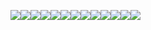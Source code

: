 ![](https://static001.geekbang.org/resource/image/0y/3e/0yyefbd3eb6e38f2yyf1b25e1a6e483e.jpg?wh=4000x2250)![](https://static001.geekbang.org/resource/image/41/9f/41f0962590af4320c90c3d7755b3e19f.jpg?wh=6254x3518)![](https://static001.geekbang.org/resource/image/d2/1b/d2c52f60c82228f90aab3fb37331c21b.jpg?wh=6254x3518)![](https://static001.geekbang.org/resource/image/15/d7/152f6aca14bf89fe486ee28cc489c1d7.jpg?wh=6254x3518)![](https://static001.geekbang.org/resource/image/d6/e7/d67031ec77142f77688bc136362ff4e7.jpg?wh=6254x3518)![](https://static001.geekbang.org/resource/image/2f/1d/2f6070706fe6cdcc662f96ff3b8e041d.jpg?wh=6440x3623)![](https://static001.geekbang.org/resource/image/6e/39/6e881649ca1c4a1c4b4c09edc5165239.jpg?wh=6254x3518)![](https://static001.geekbang.org/resource/image/5e/80/5e914f2358a0973b239c932036571380.jpg?wh=6254x3518)![](https://static001.geekbang.org/resource/image/b2/c6/b216958674814327c3918d3f396b09c6.jpg?wh=6254x3518)![](https://static001.geekbang.org/resource/image/f8/f8/f80ef9f6cf80abf8105a3f65c55e8af8.jpg?wh=6254x3518)![](https://static001.geekbang.org/resource/image/47/b8/4771882de87c324ccdf7f995919059b8.jpg?wh=6254x3518)![](https://static001.geekbang.org/resource/image/24/91/240b815a90748f2a9f92c2412753b491.jpg?wh=6254x3518)![](https://static001.geekbang.org/resource/image/1d/bc/1d3662a3ac362191b16e91c6943a9ebc.jpg?wh=1920x1080)